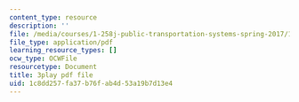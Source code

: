 ```yaml
---
content_type: resource
description: ''
file: /media/courses/1-258j-public-transportation-systems-spring-2017/1c8dd257fa37b76fab4d53a19b7d13e4_I2K5WnG_TLs.pdf
file_type: application/pdf
learning_resource_types: []
ocw_type: OCWFile
resourcetype: Document
title: 3play pdf file
uid: 1c8dd257-fa37-b76f-ab4d-53a19b7d13e4
---
```

